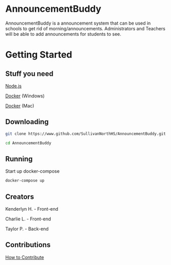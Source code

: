 # AnnouncementBuddy
AnnouncementBuddy is a announcement system that can be used in schools to get rid of morning/announcements. Administrators and Teachers will be able to add announcements for students to see. 

# Getting Started

## Stuff you need
[Node.js](https://nodejs.org/en/)

[Docker](https://www.docker.com/docker-windows) (Windows)

[Docker](https://www.docker.com/docker-mac) (Mac)

## Downloading
```bash
git clone https://www.github.com/SullivanNorthHS/AnnouncementBuddy.git
```
```bash
cd AnnouncementBuddy
```
## Running
Start up docker-compose
```bash
docker-compose up
```

## Creators
Kenderlyn H. - Front-end

Charlie L. - Front-end

Taylor P. - Back-end

## Contributions
[How to Contribute](.github/CONTRIBUTE.md)
